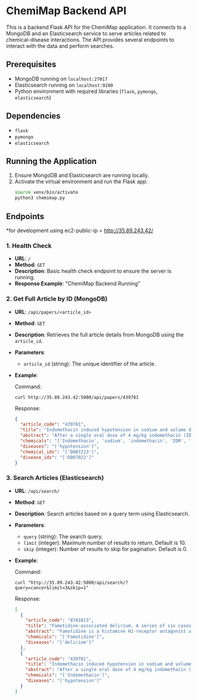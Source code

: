 # ChemiMap Backend API

This is a backend Flask API for the ChemiMap application. It connects to a MongoDB and an Elasticsearch service to serve articles related to chemical-disease interactions. The API provides several endpoints to interact with the data and perform searches.

## Prerequisites
- MongoDB running on `localhost:27017`
- Elasticsearch running on `localhost:9200`
- Python environment with required libraries (`flask`, `pymongo`, `elasticsearch`)

## Dependencies
- `flask`
- `pymongo`
- `elasticsearch`

## Running the Application
1. Ensure MongoDB and Elasticsearch are running locally.
2. Activate the virtual environment and run the Flask app:
   ```bash
   source venv/bin/activate
   python3 chemimap.py
   ```

## Endpoints

*for development using ec2-public-ip = http://35.89.243.42/

### 1. Health Check
- **URL**: `/`
- **Method**: `GET`
- **Description**: Basic health check endpoint to ensure the server is running.
- **Response Example**:
   "ChemiMap Backend Running"


### 2. Get Full Article by ID (MongoDB)
- **URL**: `/api/papers/<article_id>`
- **Method**: `GET`
- **Description**: Retrieves the full article details from MongoDB using the `article_id`.
- **Parameters**:
  - `article_id` (string): The unique identifier of the article.

- **Example**:
  
  Command:

  `curl http://35.89.243.42:5000/api/papers/439781`

  Response:


  ```json
  {
    "article_code": "439781",
    "title": "Indomethacin induced hypotension in sodium and volume depleted rats.",
    "abstract": "After a single oral dose of 4 mg/kg indomethacin (IDM) to sodium and volume depleted rats plasma renin activity (PRA)...",
    "chemicals": "['Indomethacin', 'sodium', 'indomethacin', 'IDM', 'sodium']",
    "diseases": "['hypotension']",
    "chemical_ids": "['D007213']",
    "disease_ids": "['D007022']"
  }

### 3. Search Articles (Elasticsearch)
- **URL**: `/api/search/`
- **Method**: `GET`
- **Description**: Search articles based on a query term using Elasticsearch.
- **Parameters**:
  - `query` (string): The search query.
  - `limit` (integer): Maximum number of results to return. Default is 10.
  - `skip` (integer): Number of results to skip for pagination. Default is 0.
- **Example**:
  
  Command:

  `curl "http://35.89.243.42:5000/api/search/?query=cancer&limit=3&skip=1"`

  Response:


  ```json
  [
    {
      "article_code": "8701013",
      "title": "Famotidine-associated delirium. A series of six cases.",
      "abstract": "Famotidine is a histamine H2-receptor antagonist used in inpatient settings for prevention of stress ulcers...",
      "chemicals": "['Famotidine']",
      "diseases": "['delirium']"
    },
    {
      "article_code": "439781",
      "title": "Indomethacin induced hypotension in sodium and volume depleted rats.",
      "abstract": "After a single oral dose of 4 mg/kg indomethacin (IDM)...",
      "chemicals": "['Indomethacin']",
      "diseases": "['hypotension']"
    }
  ]
 
